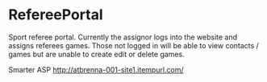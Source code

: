 # RefereePortal
Sport referee portal. Currently the assignor logs into the website and assigns referees games. Those not logged in will be able to view contacts / games but are unable to create edit or delete games.



Smarter ASP
http://atbrenna-001-site1.itempurl.com/
